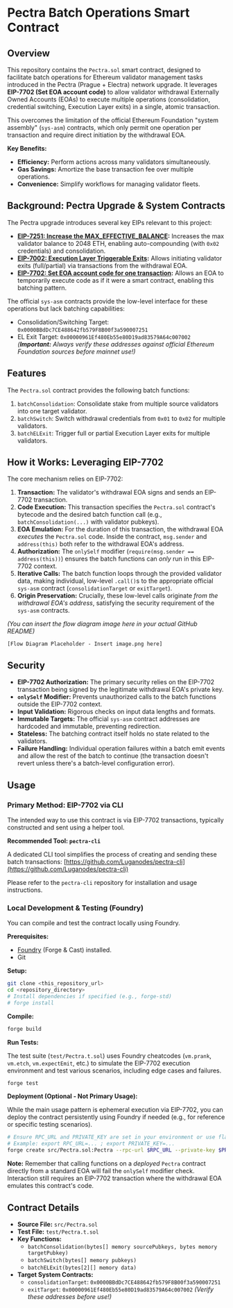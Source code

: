 # Pectra Batch Operations Smart Contract

## Overview

This repository contains the `Pectra.sol` smart contract, designed to facilitate batch operations for Ethereum validator management tasks introduced in the Pectra (Prague + Electra) network upgrade. It leverages **EIP-7702 (Set EOA account code)** to allow validator withdrawal Externally Owned Accounts (EOAs) to execute multiple operations (consolidation, credential switching, Execution Layer exits) in a single, atomic transaction.

This overcomes the limitation of the official Ethereum Foundation "system assembly" (`sys-asm`) contracts, which only permit one operation per transaction and require direct initiation by the withdrawal EOA.

**Key Benefits:**

* **Efficiency:** Perform actions across many validators simultaneously.
* **Gas Savings:** Amortize the base transaction fee over multiple operations.
* **Convenience:** Simplify workflows for managing validator fleets.

## Background: Pectra Upgrade & System Contracts

The Pectra upgrade introduces several key EIPs relevant to this project:

* **[EIP-7251: Increase the MAX_EFFECTIVE_BALANCE](https://eips.ethereum.org/EIPS/eip-7251):** Increases the max validator balance to 2048 ETH, enabling auto-compounding (with `0x02` credentials) and consolidation.
* **[EIP-7002: Execution Layer Triggerable Exits](https://eips.ethereum.org/EIPS/eip-7002):** Allows initiating validator exits (full/partial) via transactions from the withdrawal EOA.
* **[EIP-7702: Set EOA account code for one transaction](https://eips.ethereum.org/EIPS/eip-7702):** Allows an EOA to temporarily execute code as if it were a smart contract, enabling this batching pattern.

The official `sys-asm` contracts provide the low-level interface for these operations but lack batching capabilities:
* Consolidation/Switching Target: `0x0000BBdDc7CE488642fb579F8B00f3a590007251`
* EL Exit Target: `0x00000961Ef480Eb55e80D19ad83579A64c007002`
    *(**Important:** Always verify these addresses against official Ethereum Foundation sources before mainnet use!)*

## Features

The `Pectra.sol` contract provides the following batch functions:

1.  `batchConsolidation`: Consolidate stake from multiple source validators into one target validator.
2.  `batchSwitch`: Switch withdrawal credentials from `0x01` to `0x02` for multiple validators.
3.  `batchELExit`: Trigger full or partial Execution Layer exits for multiple validators.

## How it Works: Leveraging EIP-7702

The core mechanism relies on EIP-7702:

1.  **Transaction:** The validator's withdrawal EOA signs and sends an EIP-7702 transaction.
2.  **Code Execution:** This transaction specifies the `Pectra.sol` contract's bytecode and the desired batch function call (e.g., `batchConsolidation(...)` with validator pubkeys).
3.  **EOA Emulation:** For the duration of this transaction, the withdrawal EOA *executes* the `Pectra.sol` code. Inside the contract, `msg.sender` and `address(this)` both refer to the withdrawal EOA's address.
4.  **Authorization:** The `onlySelf` modifier (`require(msg.sender == address(this))`) ensures the batch functions can *only* run in this EIP-7702 context.
5.  **Iterative Calls:** The batch function loops through the provided validator data, making individual, low-level `.call()`s to the appropriate official `sys-asm` contract (`consolidationTarget` or `exitTarget`).
6.  **Origin Preservation:** Crucially, these low-level calls originate *from the withdrawal EOA's address*, satisfying the security requirement of the `sys-asm` contracts.

*(You can insert the flow diagram image here in your actual GitHub README)*
```
[Flow Diagram Placeholder - Insert image.png here]
```
## Security

* **EIP-7702 Authorization:** The primary security relies on the EIP-7702 transaction being signed by the legitimate withdrawal EOA's private key.
* **`onlySelf` Modifier:** Prevents unauthorized calls to the batch functions outside the EIP-7702 context.
* **Input Validation:** Rigorous checks on input data lengths and formats.
* **Immutable Targets:** The official `sys-asm` contract addresses are hardcoded and immutable, preventing redirection.
* **Stateless:** The batching contract itself holds no state related to the validators.
* **Failure Handling:** Individual operation failures within a batch emit events and allow the rest of the batch to continue (the transaction doesn't revert unless there's a batch-level configuration error).

## Usage

### Primary Method: EIP-7702 via CLI

The intended way to use this contract is via EIP-7702 transactions, typically constructed and sent using a helper tool.

**Recommended Tool: `pectra-cli`**

A dedicated CLI tool simplifies the process of creating and sending these batch transactions:
[https://github.com/Luganodes/pectra-cli](https://github.com/Luganodes/pectra-cli)

Please refer to the `pectra-cli` repository for installation and usage instructions.

### Local Development & Testing (Foundry)

You can compile and test the contract locally using Foundry.

**Prerequisites:**

* [Foundry](https://book.getfoundry.sh/getting-started/installation) (Forge & Cast) installed.
* Git

**Setup:**

```bash
git clone <this_repository_url>
cd <repository_directory>
# Install dependencies if specified (e.g., forge-std)
# forge install
```

**Compile:**

```bash
forge build
```

**Run Tests:**

The test suite (`test/Pectra.t.sol`) uses Foundry cheatcodes (`vm.prank`, `vm.etch`, `vm.expectEmit`, etc.) to simulate the EIP-7702 execution environment and test various scenarios, including edge cases and failures.

```bash
forge test
```

**Deployment (Optional - Not Primary Usage):**

While the main usage pattern is ephemeral execution via EIP-7702, you can deploy the contract persistently using Foundry if needed (e.g., for reference or specific testing scenarios).

```bash
# Ensure RPC_URL and PRIVATE_KEY are set in your environment or use flags
# Example: export RPC_URL=... ; export PRIVATE_KEY=...
forge create src/Pectra.sol:Pectra --rpc-url $RPC_URL --private-key $PRIVATE_KEY
```
**Note:** Remember that calling functions on a *deployed* `Pectra` contract directly from a standard EOA will fail the `onlySelf` modifier check. Interaction still requires an EIP-7702 transaction where the withdrawal EOA emulates this contract's code.

## Contract Details

* **Source File:** `src/Pectra.sol`
* **Test File:** `test/Pectra.t.sol`
* **Key Functions:**
    * `batchConsolidation(bytes[] memory sourcePubkeys, bytes memory targetPubkey)`
    * `batchSwitch(bytes[] memory pubkeys)`
    * `batchELExit(bytes[2][] memory data)`
* **Target System Contracts:**
    * `consolidationTarget`: `0x0000BBdDc7CE488642fb579F8B00f3a590007251`
    * `exitTarget`: `0x00000961Ef480Eb55e80D19ad83579A64c007002`
        *(Verify these addresses before use!)*
